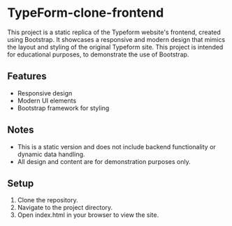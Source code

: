 # TypeForm-clone-frontend
This project is a static replica of the Typeform website's frontend, created using Bootstrap. It showcases a responsive and modern design that mimics the layout and styling of the original Typeform site. This project is intended for educational purposes, to demonstrate the use of Bootstrap.

## Features

- Responsive design
- Modern UI elements
- Bootstrap framework for styling

## Notes

- This is a static version and does not include backend functionality or dynamic data handling.
- All design and content are for demonstration purposes only.

## Setup

1. Clone the repository.
2. Navigate to the project directory.
3. Open index.html in your browser to view the site.

